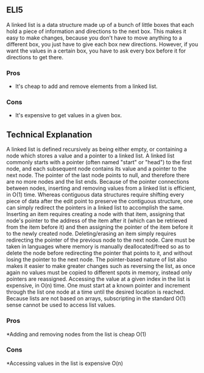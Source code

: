 ## ELI5
A linked list is a data structure made up of a bunch of little boxes that each hold a piece of information and directions to the next box. This makes it easy to make changes, because you don't have to move anything to a different box, you just have to give each box new directions. However, if you want the values in a certain box, you have to ask every box before it for directions to get there.
### Pros
* It's cheap to add and remove elements from a linked list.
### Cons
* It's expensive to get values in a given box.

## Technical Explanation
A linked list is defined recursively as being either empty, or containing a node which stores a value and a pointer to a linked list. A linked list commonly starts with a pointer (often named "start" or "head") to the first node, and each subsequent node contains its value and a pointer to the next node. The pointer of the last node points to null, and therefore there are no more nodes and the list ends.
Because of the pointer connections between nodes, inserting and removing values from a linked list is efficient, in O(1) time. Whereas contiguous data structures require shifting every piece of data after the edit point to preserve the contiguous structure, one can simply redirect the pointers in a linked list to accomplish the same.
Inserting an item requires creating a node with that item, assigning that node's pointer to the address of the item after it (which can be retrieved from the item before it) and then assigning the pointer of the item before it to the newly created node. 
Deleting/erasing an item simply requires redirecting the pointer of the previous node to the next node. Care must be taken in languages where memory is manually deallocated/freed so as to delete the node before redirecting the pointer that points to it, and without losing the pointer to the next node. 
The pointer-based nature of list also makes it easier to make greater changes such as reversing the list, as once again no values must be copied to different spots in memory, instead only pointers are reassigned.
Accessing the value at a given index in the list is expensive, in O(n) time. One must start at a known pointer and increment through the list one node at a time until the desired location is reached. Because lists are not based on arrays, subscripting in the standard O(1) sense cannot be used to access list values.
### Pros
*Adding and removing nodes from the list is cheap O(1)
### Cons
 *Accessing values in the list is expensive O(n)
